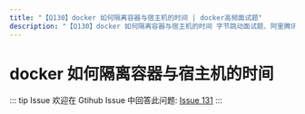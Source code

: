 ```yaml
---
title: "【Q130】docker 如何隔离容器与宿主机的时间 | docker高频面试题"
description: "【Q130】docker 如何隔离容器与宿主机的时间 字节跳动面试题、阿里腾讯面试题、美团小米面试题。"
---
```


# docker 如何隔离容器与宿主机的时间

::: tip Issue
欢迎在 Gtihub Issue 中回答此问题: [Issue 131](https://github.com/shfshanyue/Daily-Question/issues/131)
:::
